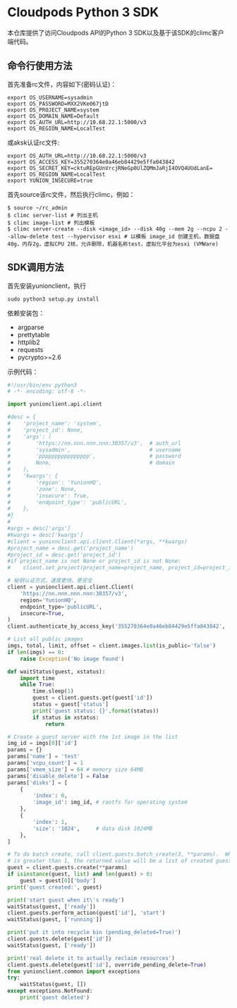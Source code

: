 Cloudpods Python 3 SDK
======================

本仓库提供了访问Cloudpods API的Python 3 SDK以及基于该SDK的climc客户端代码。


命令行使用方法
---------------


首先准备rc文件，内容如下(密码认证)：

    export OS_USERNAME=sysadmin
    export OS_PASSWORD=MXX2VKe067jtD
    export OS_PROJECT_NAME=system
    export OS_DOMAIN_NAME=Default
    export OS_AUTH_URL=http://10.68.22.1:5000/v3
    export OS_REGION_NAME=LocalTest

或aksk认证rc文件:

    export OS_AUTH_URL=http://10.68.22.1:5000/v3
    export OS_ACCESS_KEY=355270364e0a46eb84429e5ffa043842
    export OS_SECRET_KEY=cktuREpGUnVrcjRNeGp0UlZQMmJaRjI4OVQ4UUdLanE=
    export OS_REGION_NAME=LocalTest
    export YUNION_INSECURE=true

首先source该rc文件，然后执行climc，例如：

    $ source ~/rc_admin
    $ climc server-list # 列出主机
    $ climc image-list # 列出模板
    $ climc server-create --disk <image_id> --disk 40g --mem 2g --ncpu 2 --allow-delete test --hypervisor esxi # 以模板 image_id 创建主机，数据盘40g，内存2g，虚拟CPU 2核，允许删除，机器名称test，虚拟化平台为esxi (VMWare)


SDK调用方法
----------------

首先安装yunionclient，执行

    sudo python3 setup.py install

依赖安装包：

* argparse
* prettytable
* httplib2
* requests
* pycrypto>=2.6

示例代码：

```python
#!/usr/bin/env python3
# -*- encoding: utf-8 -*-

import yunionclient.api.client

#desc = {
#    'project_name': 'system',
#    'project_id': None,
#    'args': (
#        'https://nn.nnn.nnn.nnn:30357/v3',  # auth_url
#        'sysadmin',                         # username
#        'pppppppppppppppp',                 # password
#        None,                               # domain
#    ),
#    'kwargs': {
#        'region': 'YunionHQ',
#        'zone': None,
#        'insecure': True,
#        'endpoint_type': 'publicURL',
#    },
#}
#
#args = desc['args']
#kwargs = desc['kwargs']
#client = yunionclient.api.client.Client(*args, **kwargs)
#project_name = desc.get('project_name')
#project_id = desc.get('project_id')
#if project_name is not None or project_id is not None:
#    client.set_project(project_name=project_name, project_id=project_id)

# 秘钥认证方式，速度更快，更安全
client = yunionclient.api.client.Client(
    'https://nn.nnn.nnn.nnn:30357/v3',
    region='YunionHQ',
    endpoint_type='publicURL',
    insecure=True,
)
client.authenticate_by_access_key('355270364e0a46eb84429e5ffa043842', 'cktuREpGUnVrcjRNeGp0UlZQMmJaRjI4OVQ4UUdLanE=')

# List all public images
imgs, total, limit, offset = client.images.list(is_public='false')
if len(imgs) == 0:
    raise Exception('No image found')

def waitStatus(guest, xstatus):
	import time
	while True:
		time.sleep(1)
		guest = client.guests.get(guest['id'])
		status = guest['status']
		print('guest status: {}'.format(status))
		if status in xstatus:
			return

# Create a guest server with the 1st image in the list
img_id = imgs[0]['id']
params = {}
params['name'] = 'test'
params['vcpu_count'] = 1
params['vmem_size'] = 64 # memory size 64MB
params['disable_delete'] = False
params['disks'] = [
    {
        'index': 0,
        'image_id': img_id,	# rootfs for operating system
    },
    {
        'index': 1,
        'size': '1024',		# data disk 1024MB
    },
]

# To do batch create, call client.guests.batch_create(3, **params).  When count
# is greater than 1, the returned value will be a list of created guests
guest = client.guests.create(**params)
if isinstance(guest, list) and len(guest) > 0:
    guest = guest[0]['body']
print('guest created:', guest)

print('start guest when it\'s ready')
waitStatus(guest, ['ready'])
client.guests.perform_action(guest['id'], 'start')
waitStatus(guest, ['running'])

print('put it into recycle bin (pending_deleted=True)')
client.guests.delete(guest['id'])
waitStatus(guest, ['ready'])

print('real delete it to actually reclaim resources')
client.guests.delete(guest['id'], override_pending_delete=True)
from yunionclient.common import exceptions
try:
	waitStatus(guest, [])
except exceptions.NotFound:
	print('guest deleted')
```
